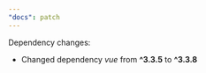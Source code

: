 ```yaml
---
"docs": patch
---
```


Dependency changes:

- Changed dependency _vue_ from **^3.3.5** to **^3.3.8**

